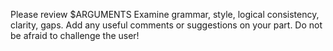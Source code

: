 
Please review $ARGUMENTS
Examine grammar, style, logical consistency, clarity, gaps.  Add any useful comments or suggestions on your part.  Do not be afraid to challenge the user!